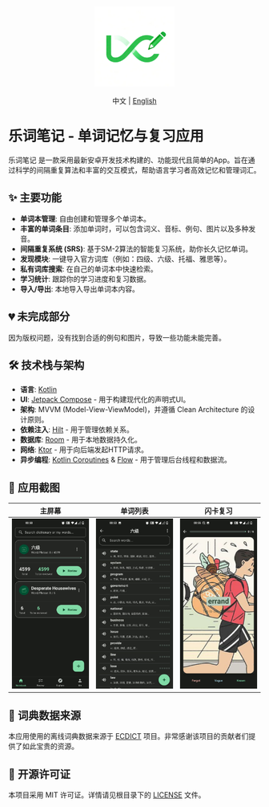 <div align="center">
  <img src="./app/src/main/ic_launcher-playstore.png" alt="LexiNote Logo" width="160">
</div>

<div align="center">

中文 | [English](./README.en_US.md)

</div>

# 乐词笔记 - 单词记忆与复习应用

乐词笔记 是一款采用最新安卓开发技术构建的、功能现代且简单的App。旨在通过科学的间隔重复算法和丰富的交互模式，帮助语言学习者高效记忆和管理词汇。

## ✨ 主要功能

- **单词本管理**: 自由创建和管理多个单词本。
- **丰富的单词条目**: 添加单词时，可以包含词义、音标、例句、图片以及多种发音。
- **间隔重复系统 (SRS)**: 基于SM-2算法的智能复习系统，助你长久记忆单词。
- **发现模块**: 一键导入官方词库（例如：四级、六级、托福、雅思等）。
- **私有词库搜索**: 在自己的单词本中快速检索。
- **学习统计**: 跟踪你的学习进度和复习数据。
- **导入/导出**: 本地导入导出单词本内容。


## 💔 未完成部分

因为版权问题，没有找到合适的例句和图片，导致一些功能未能完善。


## 🛠️ 技术栈与架构

- **语言**: [Kotlin](https://kotlinlang.org/)
- **UI**: [Jetpack Compose](https://developer.android.com/jetpack/compose) - 用于构建现代化的声明式UI。
- **架构**: MVVM (Model-View-ViewModel)，并遵循 Clean Architecture 的设计原则。
- **依赖注入**: [Hilt](https://developer.android.com/training/dependency-injection/hilt-android) - 用于管理依赖关系。
- **数据库**: [Room](https://developer.android.com/training/data-storage/room) - 用于本地数据持久化。
- **网络**: [Ktor](https://ktor.io/) - 用于向后端发起HTTP请求。
- **异步编程**: [Kotlin Coroutines](https://kotlinlang.org/docs/coroutines-overview.html) & [Flow](https://kotlinlang.org/docs/flow.html) - 用于管理后台线程和数据流。

## 📸 应用截图

| 主屏幕 | 单词列表 | 闪卡复习 |
| :---: | :---: | :---: |
| ![主屏幕](assets/screenshot_01.jpeg) | ![单词列表](assets/screenshot_06.jpeg) | ![闪卡复习](assets/screenshot_05.jpeg) |


## 📖 词典数据来源

本应用使用的离线词典数据来源于 [ECDICT](https://github.com/skywind3000/ECDICT) 项目。非常感谢该项目的贡献者们提供了如此宝贵的资源。

## 📄 开源许可证

本项目采用 MIT 许可证。详情请见根目录下的 [LICENSE](../LICENSE) 文件。
